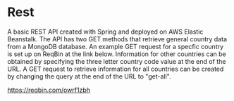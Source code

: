 # Rest

A basic REST API created with Spring and deployed on AWS Elastic Beanstalk. The API has two GET methods that retrieve general country data from a MongoDB database. An example GET request for a specfic country is set up on ReqBin at the link below. Information for other countries can be obtained by specifying the three letter country code value at the end of the URL. A GET request to retrieve information for all countries can be created by changing the query at the end of the URL to "get-all".

https://reqbin.com/owrf1zbh
